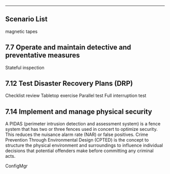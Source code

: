 

---

## Scenario List  

magnetic tapes



## 7.7 Operate and maintain detective and preventative measures
Stateful inspection

## 7.12 Test Disaster Recovery Plans (DRP)
Checklist review
Tabletop exercise
Parallel test
Full interruption test

## 7.14 Implement and manage physical security
A PIDAS (perimeter intrusion detection and assessment system) is a fence system that has two or three fences used in concert to optimize security.
This reduces the nuisance alarm rate (NAR) or false positives. Crime Prevention Through Environmental Design (CPTED) is the concept to structure the physical environment and surroundings to influence individual decisions that potential offenders make before committing any criminal acts.

ConfigMgr

